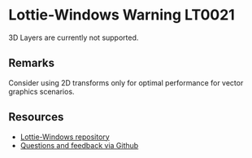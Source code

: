 ﻿
[comment]: # (name:ThreeDLayer)
[comment]: # (text:3d layer)

# Lottie-Windows Warning LT0021

<!-- description -->
3D Layers are currently not supported.

## Remarks

<!-- notes  -->
Consider using 2D transforms only for optimal performance for vector graphics scenarios.

## Resources

* [Lottie-Windows repository](https://aka.ms/lottie)
* [Questions and feedback via Github](https://github.com/windows-toolkit/Lottie-Windows/issues)
